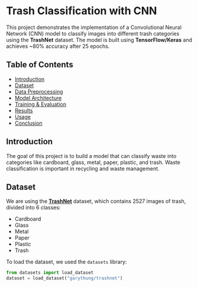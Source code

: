 # Trash Classification with CNN

This project demonstrates the implementation of a Convolutional Neural Network (CNN) model to classify images into different trash categories using the **TrashNet** dataset. The model is built using **TensorFlow/Keras** and achieves ~80% accuracy after 25 epochs.

## Table of Contents
- [Introduction](#introduction)
- [Dataset](#dataset)
- [Data Preprocessing](#data-preprocessing)
- [Model Architecture](#model-architecture)
- [Training & Evaluation](#training--evaluation)
- [Results](#results)
- [Usage](#usage)
- [Conclusion](#conclusion)

## Introduction

The goal of this project is to build a model that can classify waste into categories like cardboard, glass, metal, paper, plastic, and trash. Waste classification is important in recycling and waste management.

## Dataset

We are using the **[TrashNet](https://github.com/garythung/trashnet)** dataset, which contains 2527 images of trash, divided into 6 classes:

- Cardboard
- Glass
- Metal
- Paper
- Plastic
- Trash

To load the dataset, we used the `datasets` library:

```python
from datasets import load_dataset
dataset = load_dataset("garythung/trashnet")

